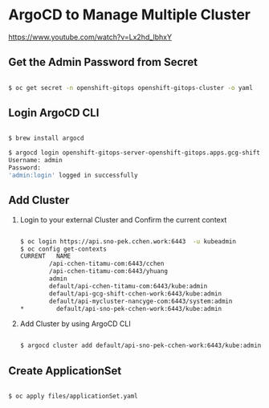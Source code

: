 # ArgoCD to Manage Multiple Cluster

<https://www.youtube.com/watch?v=Lx2hd_lbhxY>

## Get the Admin Password from Secret

~~~bash

$ oc get secret -n openshift-gitops openshift-gitops-cluster -o yaml

~~~

## Login ArgoCD CLI

~~~bash

$ brew install argocd

$ argocd login openshift-gitops-server-openshift-gitops.apps.gcg-shift.cchen.work
Username: admin
Password:
'admin:login' logged in successfully

~~~

## Add Cluster

1. Login to your external Cluster and Confirm the current context

    ~~~bash

    $ oc login https://api.sno-pek.cchen.work:6443  -u kubeadmin
    $ oc config get-contexts
    CURRENT   NAME                                                                            CLUSTER                          AUTHINFO                                      NAMESPACE
            /api-cchen-titamu-com:6443/cchen                                                api-cchen-titamu-com:6443        cchen/api-cchen-titamu-com:6443
            /api-cchen-titamu-com:6443/yhuang                                               api-cchen-titamu-com:6443        yhuang/api-cchen-titamu-com:6443
            admin                                                                           mycluster                        admin
            default/api-cchen-titamu-com:6443/kube:admin                                    api-cchen-titamu-com:6443        kube:admin/api-cchen-titamu-com:6443          default
            default/api-gcg-shift-cchen-work:6443/kube:admin                                api-gcg-shift-cchen-work:6443    kube:admin/api-gcg-shift-cchen-work:6443      default
            default/api-mycluster-nancyge-com:6443/system:admin                             api-mycluster-nancyge-com:6443   system:admin/api-mycluster-nancyge-com:6443   default
    *         default/api-sno-pek-cchen-work:6443/kube:admin                                  api-sno-pek-cchen-work:6443      kube:admin/api-sno-pek-cchen-work:6443        default
    ~~~

2. Add Cluster by using ArgoCD CLI

    ~~~bash

    $ argocd cluster add default/api-sno-pek-cchen-work:6443/kube:admin

    ~~~

## Create ApplicationSet

~~~bash

$ oc apply files/applicationSet.yaml

~~~
